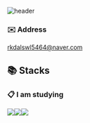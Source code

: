 ![header](https://capsule-render.vercel.app/api?type=cylinder&&color=87CEFA&text=My&nbsp;name&nbsp;is&nbsp;MinJi&fontColor=000000)

### ✉️ Address
rkdalswl5464@naver.com


## 📚 Stacks
  
### :clipboard: I am studying

<img src="https://img.shields.io/badge/-C++-00599C?logo=C%2B%2B&logoColor=white"><img src="https://img.shields.io/badge/-C%23-239120?logo=Csharp&logoColor=white"><img src="https://img.shields.io/badge/Unity-FFFFFF?logo=Unity&logoColor=black">

